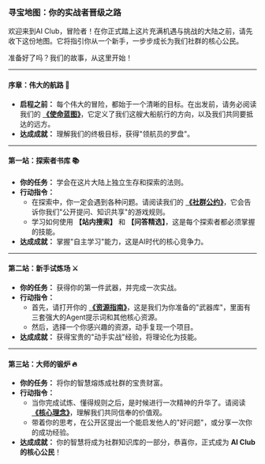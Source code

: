### **寻宝地图：你的实战者晋级之路**

欢迎来到AI Club，冒险者！在你正式踏上这片充满机遇与挑战的大陆之前，请先收下这份地图。它将指引你从一个新手，一步步成长为我们社群的核心公民。

准备好了吗？我们的故事，从这里开始！

---

#### **序章：伟大的航路 🧭**

*   **启程之前：** 每个伟大的冒险，都始于一个清晰的目标。在出发前，请务必阅读我们的 **[《使命蓝图》](https://t.zsxq.com/6Smid)**，它定义了我们这艘大船航行的方向，以及我们共同要抵达的远方。
*   **达成成就：** 理解我们的终极目标，获得"领航员的罗盘"。

---

#### **第一站：探索者书库 📚**

*   **你的任务：** 学会在这片大陆上独立生存和探索的法则。
*   **行动指令：**
    *   在探索中，你一定会遇到各种问题。请阅读我们的 **[《社群公约》](https://t.zsxq.com/Su9Bc)**，它会告诉你我们"公开提问、知识共享"的游戏规则。
    *   学习如何使用 **【站内搜索】** 和 **【问答精选】**，这是每个探索者都必须掌握的技能。
*   **达成成就：** 掌握"自主学习"能力，这是AI时代的核心竞争力。

---

#### **第二站：新手试炼场 ⚔️**

*   **你的任务：** 获得你的第一件武器，并完成一次实战。
*   **行动指令：**
    *   首先，请打开你的 **[《资源指南》](https.zsxq.com/5K6Qw)**，这是我们为你准备的"武器库"，里面有三套强大的Agent提示词和其他核心资源。
    *   然后，选择一个你感兴趣的资源，动手复现一个项目。
*   **达成成就：** 获得宝贵的"动手实战"经验，将理论化为技能。

---

#### **第三站：大师的锻炉 🔥**

*   **你的任务：** 将你的智慧熔炼成社群的宝贵财富。
*   **行动指令：**
    *   当你完成试炼、懂得规则之后，是时候进行一次精神的升华了。请阅读 **[《核心理念》](https://t.zsxq.com/你的新链接)**，理解我们共同信奉的价值观。
    *   带着你的思考，在公开区提出一个能启发他人的"好问题"，或分享一次你的成功经验。
*   **达成成就：** 你的智慧将成为社群知识库的一部分，恭喜你，正式成为 **AI Club的核心公民**！